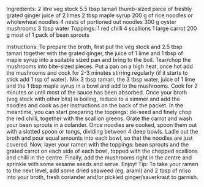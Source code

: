 Ingredients:
2 litre veg stock
5.5 tbsp tamari
thumb-sized piece of freshly grated ginger
juice of 2 limes
2 tbsp maple syrup
200 g of rice noodles or wholewheat noodles 4 nests of portioned out noodles
300 g oyster mushrooms
3 tbsp water
Toppings:
1 red chilli
4 scallions
1 large carrot
200 g most of 1 pack of bean sprouts

 
Instructions:
To prepare the broth, first put the veg stock and 2.5 tbsp tamari together with the grated ginger, the juice of 1 lime and 1 tbsp of maple syrup into a suitable sized pan and bring to the boil.
Tear/chop the mushrooms into bite-sized pieces.
Put a pan on a high heat, once hot add the mushrooms and cook for 2-3 minutes stirring regularly (if it starts to stick add 1 tsp of water).
Mix 3 tbsp tamari, the 3 tbsp water, juice of 1 lime and the 1 tbsp maple syrup in a bowl and add to the mushrooms. Cook for 2 minutes or until most of the sauce has been absorbed.
Once your broth (veg stock with other bits) is boiling, reduce to a simmer and add the noodles and cook as per instructions on the back of the packet.
In the meantime, you can start preparing the toppings: de-seed and finely chop the red chilli, together with the scallion greens. Grate the carrot and wash your bean sprouts in a colander.
Once noodles are cooked, spoon them out with a slotted spoon or tongs, dividing between 4 deep bowls. Ladle out the broth and pour equal amounts into each bowl, so that the noodles are just covered.
Now, layer your ramen with the toppings: bean sprouts and the grated carrot on each side of each bowl, topped with the chopped scallions and chilli in the centre.
Finally, add the mushrooms right in the centre and sprinkle with some sesame seeds and serve. Enjoy!
Tip: To take your ramen to the next level, add some dried seaweed (eg. arami) and 2 tbsp of miso into your broth, fresh coriander and/or pickled ginger/sauerkraut to garnish.
